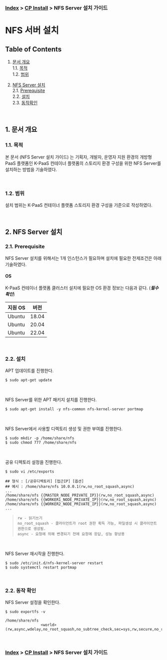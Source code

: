 ### [Index](https://github.com/K-PaaS/container-platform/blob/master/README.md) > [CP Install](https://github.com/K-PaaS/container-platform/blob/master/install-guide/Readme.md) > NFS Server 설치 가이드


# NFS 서버 설치

## Table of Contents

1. [문서 개요](#1)<br>
  1.1. [목적](#1.1)<br>
  1.2. [범위](#1.2)

2. [NFS Server 설치](#2)<br>
  2.1. [Prerequisite](#2.1)<br>
  2.2. [설치](#2.2)<br>
  2.3. [동작확인](#2.3)

<br>

## <div id='1'> 1. 문서 개요

### <div id='1.1'> 1.1. 목적
본 문서 (NFS Server 설치 가이드) 는 기획자, 개발자, 운영자 지원 환경의 개방형 PaaS 플랫폼인 K-PaaS 컨테이너 플랫폼의 스토리지 환경 구성을 위한 NFS Server를 설치하는 방법을 기술하였다.

<br>

### <div id='1.2'> 1.2. 범위
설치 범위는 K-PaaS 컨테이너 플랫폼 스토리지 환경 구성을 기준으로 작성하였다.

<br>

## <div id='2'> 2. NFS Server 설치

### <div id='2.1'> 2.1. Prerequisite
NFS Server 설치를 위해서는 1개 인스턴스가 필요하며 설치에 필요한 전제조건은 아래 기술하였다.

#### OS
K-PaaS 컨테이너 플랫폼 클러스터 설치에 필요한 OS 환경 정보는 다음과 같다. (***필수 확인***)

|지원 OS|버전|
|---|---|
|Ubuntu|18.04|
|Ubuntu|20.04|
|Ubuntu|22.04|

<br>

### <div id='2.2'> 2.2. 설치
APT 업데이트를 진행한다.
```
$ sudo apt-get update
```

<br>

NFS Server를 위한 APT 패키지 설치를 진행한다.
```
$ sudo apt-get install -y nfs-common nfs-kernel-server portmap
```

<br>

NFS Server에서 사용할 디렉토리 생성 및 권한 부여를 진행한다.
```
$ sudo mkdir -p /home/share/nfs
$ sudo chmod 777 /home/share/nfs
```

<br>

공유 디렉토리 설정을 진행한다.
```
$ sudo vi /etc/exports
```

```
## 형식 : [/공유디렉토리] [접근IP] [옵션]
## 예시 : /home/share/nfs 10.0.0.1(rw,no_root_squash,async)
...
/home/share/nfs {{MASTER_NODE_PRIVATE_IP}}(rw,no_root_squash,async)
/home/share/nfs {{WORKER1_NODE_PRIVATE_IP}}(rw,no_root_squash,async)
/home/share/nfs {{WORKER2_NODE_PRIVATE_IP}}(rw,no_root_squash,async)
...
```

> `rw - 읽기쓰기` <br>
> `no_root_squash - 클라이언트가 root 권한 획득 가능, 파일생성 시 클라이언트 권한으로 생성됨.`<br>
> `async - 요청에 의해 변경되기 전에 요청에 응답, 성능 향상용`

<br>

NFS Server 재시작을 진행한다.
```
$ sudo /etc/init.d/nfs-kernel-server restart
$ sudo systemctl restart portmap
```

<br>

### <div id='2.2'> 2.2. 동작 확인
NFS Server 설정을 확인한다.
```
$ sudo exportfs -v
```

```
/home/share/nfs
                <world>(rw,async,wdelay,no_root_squash,no_subtree_check,sec=sys,rw,secure,no_root_squash,no_all_squash)
```

<br>

### [Index](https://github.com/K-PaaS/container-platform/blob/master/README.md) > [CP Install](https://github.com/K-PaaS/container-platform/blob/master/install-guide/Readme.md) > NFS Server 설치 가이드
